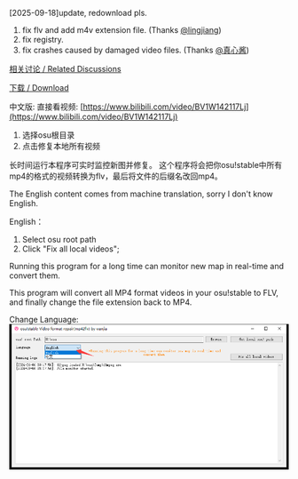[2025-09-18]update, redownload pls.
1. fix flv and add m4v extension file. (Thanks [@lingjiang](https://osu.ppy.sh/users/8223096))
2. fix registry.
3. fix crashes caused by damaged video files. (Thanks [@真心酱](https://space.bilibili.com/185957))

[相关讨论 / Related Discussions](https://github.com/ppy/osu-stable-issues/issues/1197)

[下载 / Download](https://github.com/wanjiaXG/osu-video-convert/releases)


中文版: 直接看视频: [https://www.bilibili.com/video/BV1W142117Lj](https://www.bilibili.com/video/BV1W142117Lj)
1. 选择osu根目录
2. 点击修复本地所有视频

长时间运行本程序可实时监控新图并修复。
这个程序将会把你osu!stable中所有mp4的格式的视频转换为flv，最后将文件的后缀名改回mp4。


The English content comes from machine translation, sorry I don't know English.

English：
1. Select osu root path
2. Click "Fix all local videos";


Running this program for a long time can monitor new map in real-time and convert them.

This program will convert all MP4 format videos in your osu!stable to FLV, and finally change the file extension back to MP4.

Change Language:
![image](https://raw.githubusercontent.com/wanjiaXG/osu-video-convert/master/language.png)
